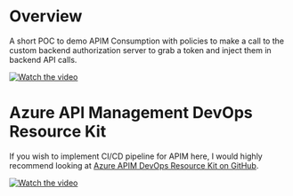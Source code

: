 # Overview
A short POC to demo APIM Consumption with policies to make a call to the custom backend authorization server to grab a token and inject them in backend API calls.

[![Watch the video](https://img.youtube.com/vi/iDibUURuOMg/maxresdefault.jpg)](https://www.youtube.com/watch?v=iDibUURuOMg)


# Azure API Management DevOps Resource Kit
If you wish to implement CI/CD pipeline for APIM here, I would highly recommend looking at [Azure APIM DevOps Resource Kit on GitHub](https://github.com/Azure/azure-api-management-devops-resource-kit).

[![Watch the video](https://img.youtube.com/vi/4Sp2Qvmg6j8/maxresdefault.jpg)](https://www.youtube.com/watch?v=4Sp2Qvmg6j8)



